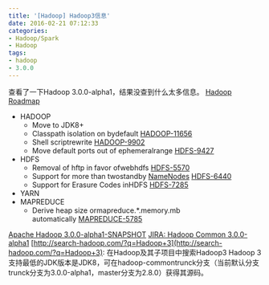 ```yaml
---
title: '[Hadoop] Hadoop3信息'
date: 2016-02-21 07:12:33
categories: 
- Hadoop/Spark
- Hadoop
tags: 
- hadoop
- 3.0.0
---
```

查看了一下Hadoop 3.0.0-alpha1，结果没查到什么太多信息。
[Hadoop Roadmap](http://wiki.apache.org/hadoop/Roadmap)
- HADOOP
  - Move to JDK8+
  - Classpath isolation on bydefault [HADOOP-11656](https://issues.apache.org/jira/browse/HADOOP-11656)
  - Shell scriptrewrite [HADOOP-9902](https://issues.apache.org/jira/browse/HADOOP-9902)
  - Move default ports out of ephemeralrange [HDFS-9427](https://issues.apache.org/jira/browse/HDFS-9427)
- HDFS
  - Removal of hftp in favor ofwebhdfs [HDFS-5570](https://issues.apache.org/jira/browse/HDFS-5570)
  - Support for more than twostandby [NameNodes](http://wiki.apache.org/hadoop/NameNodes) [HDFS-6440](https://issues.apache.org/jira/browse/HDFS-6440)
  - Support for Erasure Codes inHDFS [HDFS-7285](https://issues.apache.org/jira/browse/HDFS-7285)
- YARN
- MAPREDUCE
  - Derive heap size ormapreduce.*.memory.mb automatically [MAPREDUCE-5785](https://issues.apache.org/jira/browse/MAPREDUCE-5785)

[Apache Hadoop 3.0.0-alpha1-SNAPSHOT](http://aajisaka.github.io/hadoop-project/)
[JIRA: Hadoop Common 3.0.0-alpha1](https://issues.apache.org/jira/browse/HADOOP/fixforversion/12335733/?selectedTab=com.atlassian.jira.jira-projects-plugin:version-summary-panel)
[http://search-hadoop.com/?q=Hadoop+3](http://search-hadoop.com/?q=Hadoop+3): 在Hadoop及其子项目中搜索Hadoop3
Hadoop 3支持最低的JDK版本是JDK8，可在hadoop-commontrunck分支（当前默认分支trunck分支为3.0.0-alpha1，master分支为2.8.0）获得其源码。
